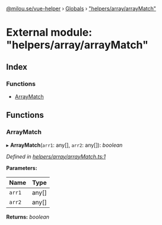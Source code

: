 [@milou.se/vue-helper](../README.md) › [Globals](../globals.md) › ["helpers/array/arrayMatch"](_helpers_array_arraymatch_.md)

# External module: "helpers/array/arrayMatch"

## Index

### Functions

* [ArrayMatch](_helpers_array_arraymatch_.md#arraymatch)

## Functions

###  ArrayMatch

▸ **ArrayMatch**(`arr1`: any[], `arr2`: any[]): *boolean*

*Defined in [helpers/array/arrayMatch.ts:1](https://github.com/milou-se/milou-vue-helper/blob/83c1a21/src/helpers/array/arrayMatch.ts#L1)*

**Parameters:**

Name | Type |
------ | ------ |
`arr1` | any[] |
`arr2` | any[] |

**Returns:** *boolean*
